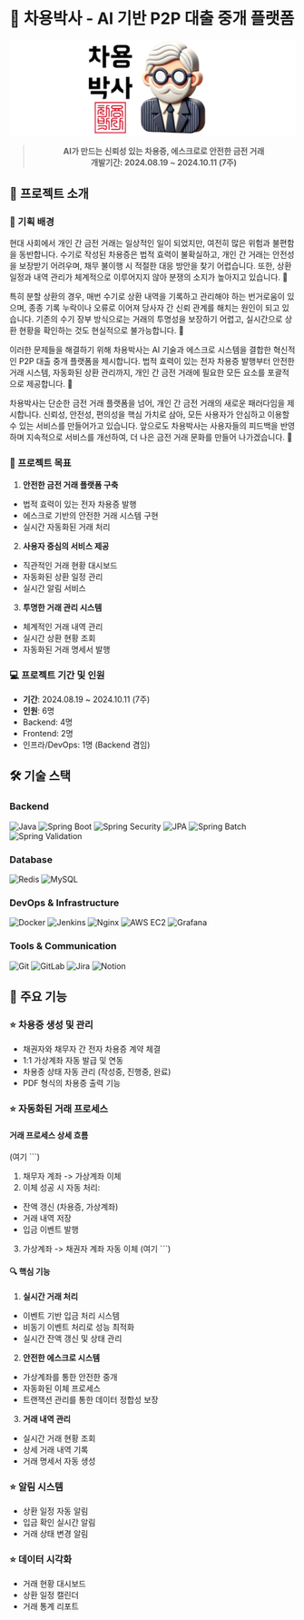 # 🏦 차용박사 - AI 기반 P2P 대출 중개 플랫폼

<div align="center">
<img width="1000" alt="차용박사 로고" src="./asset/ChayongBanner.png">

> **AI가 만드는 신뢰성 있는 차용증, 에스크로로 안전한 금전 거래**  
> **개발기간: 2024.08.19 ~ 2024.10.11 (7주)**
</div>

## 📌 프로젝트 소개

### 🌟 기획 배경
현대 사회에서 개인 간 금전 거래는 일상적인 일이 되었지만, 여전히 많은 위험과 불편함을 동반합니다. 수기로 작성된 차용증은 법적 효력이 불확실하고, 개인 간 거래는 안전성을 보장받기 어려우며, 채무 불이행 시 적절한 대응 방안을 찾기 어렵습니다. 또한, 상환 일정과 내역 관리가 체계적으로 이루어지지 않아 분쟁의 소지가 높아지고 있습니다. 💸

특히 분할 상환의 경우, 매번 수기로 상환 내역을 기록하고 관리해야 하는 번거로움이 있으며, 종종 기록 누락이나 오류로 이어져 당사자 간 신뢰 관계를 해치는 원인이 되고 있습니다. 기존의 수기 장부 방식으로는 거래의 투명성을 보장하기 어렵고, 실시간으로 상환 현황을 확인하는 것도 현실적으로 불가능합니다. 📝

이러한 문제들을 해결하기 위해 차용박사는 AI 기술과 에스크로 시스템을 결합한 혁신적인 P2P 대출 중개 플랫폼을 제시합니다. 법적 효력이 있는 전자 차용증 발행부터 안전한 거래 시스템, 자동화된 상환 관리까지, 개인 간 금전 거래에 필요한 모든 요소를 포괄적으로 제공합니다. 🌟

차용박사는 단순한 금전 거래 플랫폼을 넘어, 개인 간 금전 거래의 새로운 패러다임을 제시합니다. 신뢰성, 안전성, 편의성을 핵심 가치로 삼아, 모든 사용자가 안심하고 이용할 수 있는 서비스를 만들어가고 있습니다. 앞으로도 차용박사는 사용자들의 피드백을 반영하며 지속적으로 서비스를 개선하여, 더 나은 금전 거래 문화를 만들어 나가겠습니다. 💪


### 🎯 프로젝트 목표

1. **안전한 금전 거래 플랫폼 구축**
  - 법적 효력이 있는 전자 차용증 발행
  - 에스크로 기반의 안전한 거래 시스템 구현
  - 실시간 자동화된 거래 처리

2. **사용자 중심의 서비스 제공**
  - 직관적인 거래 현황 대시보드
  - 자동화된 상환 일정 관리
  - 실시간 알림 서비스

3. **투명한 거래 관리 시스템**
  - 체계적인 거래 내역 관리
  - 실시간 상환 현황 조회
  - 자동화된 거래 명세서 발행

### 💻 프로젝트 기간 및 인원

- **기간**: 2024.08.19 ~ 2024.10.11 (7주)
- **인원**: 6명
 - Backend: 4명
 - Frontend: 2명
 - 인프라/DevOps: 1명 (Backend 겸임)

## 🛠️ 기술 스택

### Backend
![Java](https://img.shields.io/badge/Java_17-007396?style=for-the-badge&logo=java&logoColor=white)
![Spring Boot](https://img.shields.io/badge/Spring_Boot_3.3.1-6DB33F?style=for-the-badge&logo=spring-boot&logoColor=white)
![Spring Security](https://img.shields.io/badge/Spring_Security-6DB33F?style=for-the-badge&logo=spring-security&logoColor=white)
![JPA](https://img.shields.io/badge/JPA-59666C?style=for-the-badge&logo=hibernate&logoColor=white)
![Spring Batch](https://img.shields.io/badge/Spring_Batch-6DB33F?style=for-the-badge&logo=spring&logoColor=white)
![Spring Validation](https://img.shields.io/badge/Spring_Validation-6DB33F?style=for-the-badge&logo=spring&logoColor=white)

### Database
![Redis](https://img.shields.io/badge/Redis-DC382D?style=for-the-badge&logo=redis&logoColor=white)
![MySQL](https://img.shields.io/badge/MySQL-4479A1?style=for-the-badge&logo=mysql&logoColor=white)

### DevOps & Infrastructure
![Docker](https://img.shields.io/badge/Docker-2496ED?style=for-the-badge&logo=docker&logoColor=white)
![Jenkins](https://img.shields.io/badge/Jenkins-D24939?style=for-the-badge&logo=jenkins&logoColor=white)
![Nginx](https://img.shields.io/badge/nginx-%23009639.svg?style=for-the-badge&logo=nginx&logoColor=white)
![AWS EC2](https://img.shields.io/badge/Amazon%20EC2-FF9900?style=for-the-badge&logo=Amazon%20EC2&logoColor=white)
![Grafana](https://img.shields.io/badge/grafana-%23F46800.svg?style=for-the-badge&logo=grafana&logoColor=white)

### Tools & Communication
![Git](https://img.shields.io/badge/Git-F05032?style=for-the-badge&logo=git&logoColor=white)
![GitLab](https://img.shields.io/badge/GitLab-FCA121?style=for-the-badge&logo=gitlab&logoColor=white)
![Jira](https://img.shields.io/badge/Jira-0052CC?style=for-the-badge&logo=jira&logoColor=white)
![Notion](https://img.shields.io/badge/Notion-000000?style=for-the-badge&logo=notion&logoColor=white)

## 💪 주요 기능

### ⭐️ 차용증 생성 및 관리
- 채권자와 채무자 간 전자 차용증 계약 체결
- 1:1 가상계좌 자동 발급 및 연동
- 차용증 상태 자동 관리 (작성중, 진행중, 완료)
- PDF 형식의 차용증 출력 기능

### ⭐️ 자동화된 거래 프로세스
#### 거래 프로세스 상세 흐름

(여기 ```)
1. 채무자 계좌 -> 가상계좌 이체
2. 이체 성공 시 자동 처리:
  - 잔액 갱신 (차용증, 가상계좌)
  - 거래 내역 저장
  - 입금 이벤트 발행
3. 가상계좌 -> 채권자 계좌 자동 이체
(여기 ```)

#### 🔍 핵심 기능
1. **실시간 거래 처리**
  - 이벤트 기반 입금 처리 시스템
  - 비동기 이벤트 처리로 성능 최적화
  - 실시간 잔액 갱신 및 상태 관리

2. **안전한 에스크로 시스템**
  - 가상계좌를 통한 안전한 중개
  - 자동화된 이체 프로세스
  - 트랜잭션 관리를 통한 데이터 정합성 보장

3. **거래 내역 관리**
  - 실시간 거래 현황 조회
  - 상세 거래 내역 기록
  - 거래 명세서 자동 생성

### ⭐️ 알림 시스템
- 상환 일정 자동 알림
- 입금 확인 실시간 알림
- 거래 상태 변경 알림

### ⭐️ 데이터 시각화
- 거래 현황 대시보드
- 상환 일정 캘린더
- 거래 통계 리포트
